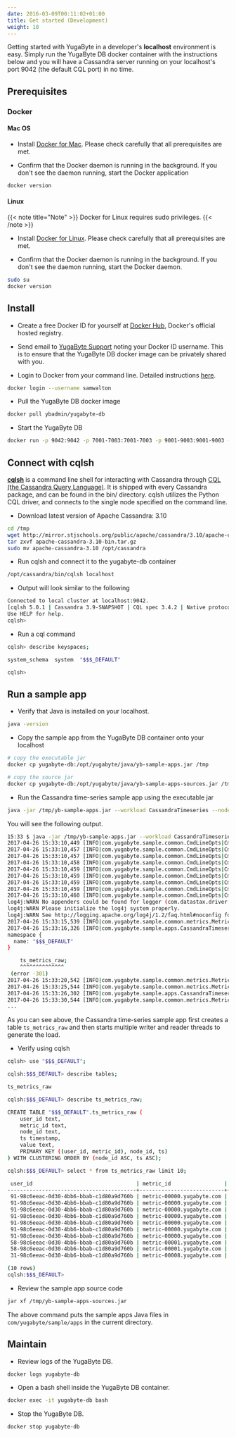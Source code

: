 ```yaml
---
date: 2016-03-09T00:11:02+01:00
title: Get started (Development)
weight: 10
---
```


Getting started with YugaByte in a developer's **localhost** environment is easy. Simply run the YugaByte DB docker container with the instructions below and you will have a Cassandra server running on your localhost's port 9042 (the default CQL port) in no time.

## Prerequisites

### Docker

#### Mac OS

- Install [Docker for Mac](https://docs.docker.com/docker-for-mac/install/). Please check carefully that all prerequisites are met.

- Confirm that the Docker daemon is running in the background. If you don't see the daemon running, start the Docker application

```sh
docker version
```

#### Linux

{{< note title="Note" >}}
Docker for Linux requires sudo privileges. 
{{< /note >}}

- Install [Docker for Linux](https://docs.docker.com/engine/installation/linux/ubuntulinux/). Please check carefully that all prerequisites are met.

- Confirm that the Docker daemon is running in the background. If you don't see the daemon running, start the Docker daemon.

```sh
sudo su 
docker version
```

## Install

- Create a free Docker ID for yourself at [Docker Hub](https://hub.docker.com/), Docker's official hosted registry.

- Send email to [YugaByte Support](mailto:support@yugabyte.com) noting your Docker ID username. This is to ensure that the YugaByte DB docker image can be privately shared with you.

- Login to Docker from your command line. Detailed instructions [here](https://docs.docker.com/engine/reference/commandline/login/). 

```sh
docker login --username samwalton
```

- Pull the YugaByte DB docker image

```sh
docker pull ybadmin/yugabyte-db
```

- Start the YugaByte DB

```sh
docker run -p 9042:9042 -p 7001-7003:7001-7003 -p 9001-9003:9001-9003 --name yugabyte-db --rm -d ybadmin/yugabyte-db
```


## Connect with cqlsh

[**cqlsh**](http://cassandra.apache.org/doc/latest/tools/cqlsh.html) is a command line shell for interacting with Cassandra through [CQL (the Cassandra Query Language)](http://cassandra.apache.org/doc/latest/cql/index.html). It is shipped with every Cassandra package, and can be found in the bin/ directory. cqlsh utilizes the Python CQL driver, and connects to the single node specified on the command line.

- Download latest version of Apache Cassandra: 3.10

```sh
cd /tmp
wget http://mirror.stjschools.org/public/apache/cassandra/3.10/apache-cassandra-3.10-bin.tar.gz 
tar zxvf apache-cassandra-3.10-bin.tar.gz
sudo mv apache-cassandra-3.10 /opt/cassandra
```

- Run cqlsh and connect it to the yugabyte-db container 

```sh
/opt/cassandra/bin/cqlsh localhost
```

- Output will look similar to the following

```sh
Connected to local cluster at localhost:9042.
[cqlsh 5.0.1 | Cassandra 3.9-SNAPSHOT | CQL spec 3.4.2 | Native protocol v4]
Use HELP for help.
cqlsh> 
```

- Run a cql command

```sh
cqlsh> describe keyspaces;

system_schema  system  "$$$_DEFAULT"

cqlsh> 

```

## Run a sample app


- Verify that Java is installed on your localhost.

```sh
java -version
```

- Copy the sample app from the YugaByte DB container onto your localhost

```sh
# copy the executable jar
docker cp yugabyte-db:/opt/yugabyte/java/yb-sample-apps.jar /tmp

# copy the source jar
docker cp yugabyte-db:/opt/yugabyte/java/yb-sample-apps-sources.jar /tmp
```

- Run the Cassandra time-series sample app using the executable jar

```sh
java -jar /tmp/yb-sample-apps.jar --workload CassandraTimeseries --nodes localhost:9042
```

You will see the following output.

```sh
15:33 $ java -jar /tmp/yb-sample-apps.jar --workload CassandraTimeseries --nodes localhost:9042
2017-04-26 15:33:10,449 [INFO|com.yugabyte.sample.common.CmdLineOpts|CmdLineOpts] Using a randomly generated UUID : a73d0655-d497-4f0f-ac47-1f7a09a40cbd
2017-04-26 15:33:10,457 [INFO|com.yugabyte.sample.common.CmdLineOpts|CmdLineOpts] App: CassandraTimeseries
2017-04-26 15:33:10,457 [INFO|com.yugabyte.sample.common.CmdLineOpts|CmdLineOpts] Adding node: localhost:9042
2017-04-26 15:33:10,458 [INFO|com.yugabyte.sample.common.CmdLineOpts|CmdLineOpts] Num reader threads: 1, num writer threads: 16
2017-04-26 15:33:10,459 [INFO|com.yugabyte.sample.common.CmdLineOpts|CmdLineOpts] Num unique keys to insert: 0
2017-04-26 15:33:10,459 [INFO|com.yugabyte.sample.common.CmdLineOpts|CmdLineOpts] Num keys to update: -1
2017-04-26 15:33:10,459 [INFO|com.yugabyte.sample.common.CmdLineOpts|CmdLineOpts] Num keys to read: -1
2017-04-26 15:33:10,459 [INFO|com.yugabyte.sample.common.CmdLineOpts|CmdLineOpts] Value size: 100
2017-04-26 15:33:10,460 [INFO|com.yugabyte.sample.common.CmdLineOpts|CmdLineOpts] Table TTL (secs): 86400
log4j:WARN No appenders could be found for logger (com.datastax.driver.core.SchemaParser).
log4j:WARN Please initialize the log4j system properly.
log4j:WARN See http://logging.apache.org/log4j/1.2/faq.html#noconfig for more info.
2017-04-26 15:33:15,539 [INFO|com.yugabyte.sample.common.metrics.MetricsTracker|MetricsTracker] Read: 0.00 ops/sec (0.00 ms/op), 0 total ops  |  Write: 0.00 ops/sec (0.00 ms/op), 0 total ops  |  Uptime: 5079 ms | Verification: ON | 
2017-04-26 15:33:16,326 [INFO|com.yugabyte.sample.apps.CassandraTimeseries|CassandraTimeseries] Ignoring exception dropping table: SQL error (yb/sql/ptree/process_context.cc:36): SQL Error (1.11): Table Not Found - Not found (yb/common/wire_protocol.cc:119): The table does not exist: table_name: "ts_metrics_raw"
namespace {
  name: "$$$_DEFAULT"
}

	ts_metrics_raw;
	^^^^^^^^^^^^^^
 (error -301)
2017-04-26 15:33:20,542 [INFO|com.yugabyte.sample.common.metrics.MetricsTracker|MetricsTracker] Read: 0.00 ops/sec (0.00 ms/op), 0 total ops  |  Write: 0.00 ops/sec (0.00 ms/op), 0 total ops  |  Uptime: 10082 ms | Verification: ON | 
2017-04-26 15:33:25,544 [INFO|com.yugabyte.sample.common.metrics.MetricsTracker|MetricsTracker] Read: 0.00 ops/sec (0.00 ms/op), 0 total ops  |  Write: 0.00 ops/sec (0.00 ms/op), 0 total ops  |  Uptime: 15084 ms | Verification: ON | 
2017-04-26 15:33:26,302 [INFO|com.yugabyte.sample.apps.CassandraTimeseries|CassandraTimeseries] Created a Cassandra table ts_metrics_raw using query: [CREATE TABLE ts_metrics_raw (  user_id varchar, metric_id varchar, node_id varchar, ts timestamp, value varchar, primary key ((user_id, metric_id), node_id, ts)) WITH default_time_to_live = 86400;]
2017-04-26 15:33:30,544 [INFO|com.yugabyte.sample.common.metrics.MetricsTracker|MetricsTracker] Read: 0.00 ops/sec (0.00 ms/op), 0 total ops  |  Write: 0.00 ops/sec (0.00 ms/op), 0 total ops  |  Uptime: 4240 ms | Verification: ON | 
...
```

As you can see above, the Cassandra time-series sample app first creates a table `ts_metrics_raw` and then starts multiple writer and reader threads to generate the load.

- Verify using cqlsh

```sh
cqlsh> use "$$$_DEFAULT";

cqlsh:$$$_DEFAULT> describe tables;

ts_metrics_raw

cqlsh:$$$_DEFAULT> describe ts_metrics_raw;

CREATE TABLE "$$$_DEFAULT".ts_metrics_raw (
    user_id text,
    metric_id text,
    node_id text,
    ts timestamp,
    value text,
    PRIMARY KEY ((user_id, metric_id), node_id, ts)
) WITH CLUSTERING ORDER BY (node_id ASC, ts ASC);

cqlsh:$$$_DEFAULT> select * from ts_metrics_raw limit 10;

 user_id                                 | metric_id                 | node_id    | ts                              | value
-----------------------------------------+---------------------------+------------+---------------------------------+--------------------------
 91-98c6eeac-0d30-4bb6-bbab-c1d80a9d760b | metric-00000.yugabyte.com | node-00004 | 2017-04-26 23:34:32.000000+0000 | 1493249672000[B@3d7e092e
 91-98c6eeac-0d30-4bb6-bbab-c1d80a9d760b | metric-00000.yugabyte.com | node-00004 | 2017-04-26 23:34:33.000000+0000 | 1493249673000[B@55c0e5c2
 91-98c6eeac-0d30-4bb6-bbab-c1d80a9d760b | metric-00000.yugabyte.com | node-00005 | 2017-04-26 23:34:52.000000+0000 |  1493249692000[B@5dcabaf
 91-98c6eeac-0d30-4bb6-bbab-c1d80a9d760b | metric-00000.yugabyte.com | node-00006 | 2017-04-26 23:34:44.000000+0000 | 1493249684000[B@6b3429c8
 91-98c6eeac-0d30-4bb6-bbab-c1d80a9d760b | metric-00000.yugabyte.com | node-00006 | 2017-04-26 23:34:45.000000+0000 | 1493249685000[B@5dd2c16d
 91-98c6eeac-0d30-4bb6-bbab-c1d80a9d760b | metric-00000.yugabyte.com | node-00007 | 2017-04-26 23:34:42.000000+0000 | 1493249682000[B@293d7907
 91-98c6eeac-0d30-4bb6-bbab-c1d80a9d760b | metric-00000.yugabyte.com | node-00007 | 2017-04-26 23:34:43.000000+0000 | 1493249683000[B@43e0347b
 58-98c6eeac-0d30-4bb6-bbab-c1d80a9d760b | metric-00001.yugabyte.com | node-00000 | 2017-04-26 23:34:43.000000+0000 | 1493249683000[B@22d7b22b
 58-98c6eeac-0d30-4bb6-bbab-c1d80a9d760b | metric-00001.yugabyte.com | node-00004 | 2017-04-26 23:34:50.000000+0000 | 1493249690000[B@30a15573
 31-98c6eeac-0d30-4bb6-bbab-c1d80a9d760b | metric-00008.yugabyte.com | node-00000 | 2017-04-26 23:34:46.000000+0000 | 1493249686000[B@211e5e6e

(10 rows)
cqlsh:$$$_DEFAULT>

```

- Review the sample app source code


```sh
jar xf /tmp/yb-sample-apps-sources.jar
```
The above command puts the sample apps Java files in `com/yugabyte/sample/apps` in the current directory.

## Maintain

- Review logs of the YugaByte DB.

```sh
docker logs yugabyte-db 
```

- Open a bash shell inside the YugaByte DB container.

```sh
docker exec -it yugabyte-db bash
```

- Stop the YugaByte DB.

```sh
docker stop yugabyte-db
```
